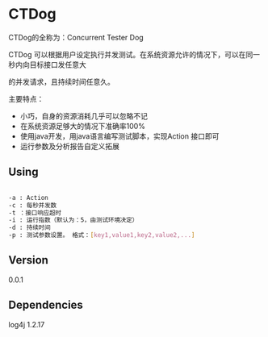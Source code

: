 CTDog
=========

CTDog的全称为：Concurrent Tester Dog

CTDog 可以根据用户设定执行并发测试。在系统资源允许的情况下，可以在同一秒内向目标接口发任意大

的并发请求，且持续时间任意久。

主要特点：

 - 小巧，自身的资源消耗几乎可以忽略不记
 - 在系统资源足够大的情况下准确率100%
 - 使用java开发，用java语言编写测试脚本，实现Action 接口即可
 - 运行参数及分析报告自定义拓展
 
Using
-

```sh

-a : Action
-c : 每秒并发数
-t ：接口响应超时
-i : 运行指数（默认为：5，由测试环境决定）
-d : 持续时间
-p : 测试参数设置。 格式：[key1,value1,key2,value2,...]

```

Version
-

0.0.1

Dependencies
-----------
log4j 1.2.17